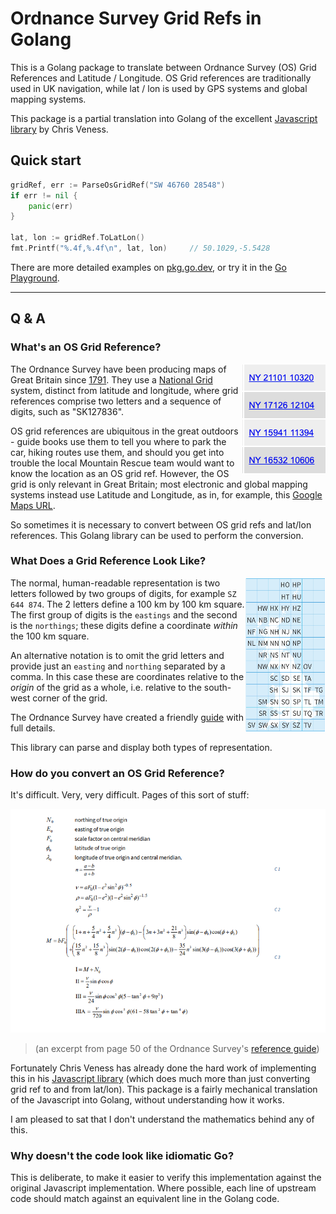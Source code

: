 # Ordnance Survey Grid Refs in Golang

This is a Golang package to translate between Ordnance Survey (OS) Grid References and
Latitude / Longitude. OS Grid references are traditionally used in UK navigation, while
lat / lon is used by GPS systems and global mapping systems.

This package is a partial translation into Golang of the excellent
[Javascript library](https://github.com/chrisveness/geodesy) by Chris Veness.

## Quick start

```go
gridRef, err := ParseOsGridRef("SW 46760 28548")
if err != nil {
    panic(err)
}

lat, lon := gridRef.ToLatLon()
fmt.Printf("%.4f,%.4f\n", lat, lon)     // 50.1029,-5.5428
```
There are more detailed examples on [pkg.go.dev](
https://pkg.go.dev/github.com/paulcager/osgridref?readme=expanded#example-package), or
try it in the [Go Playground](https://play.golang.org/p/u_yvmPA1ZLf).

---

## Q & A


### What's an OS Grid Reference? ###

<img src="images/grid-refs.png" alt="grid refs" align="right" />

The Ordnance Survey have been producing maps of Great Britain since
[1791](https://www.ordnancesurvey.co.uk/about/history). They use a
[National Grid](https://en.wikipedia.org/wiki/Ordnance_Survey_National_Grid) system, distinct
from latitude and longitude, where grid references comprise two letters and a sequence of
digits, such as "SK127836".

OS grid references are ubiquitous in the great outdoors - guide books use them to tell you where to
park the car, hiking routes use them, and should you get into trouble the
local Mountain Rescue team would want to know the location as an OS grid ref. However, the OS grid
is only relevant in Great Britain; most electronic and global mapping systems instead
use Latitude and Longitude, as in, for example, this
[Google Maps URL](https://www.google.com/maps/place/51%C2%B030'11.9%22N+0%C2%B007'39.0%22W/).

So sometimes it is necessary to convert between OS grid refs and lat/lon references. This Golang
library can be used to perform the conversion.

### What Does a Grid Reference Look Like? ##

<img src="images/grid-letters.png" alt="grid letters" align="right" />

The normal, human-readable representation is two letters followed by two groups of digits,
for example `SZ 644 874`. The 2 letters define a 100 km by 100 km square. The first group of digits is
the `eastings` and the second is the `northings`; these digits define a coordinate _within_ the
100 km square.

An alternative notation is to omit the grid letters and provide just an `easting` and `northing`
separated by a comma. In this case these are coordinates relative to the _origin_ of the grid
as a whole, i.e. relative to the south-west corner of the grid.

The Ordnance Survey have created a friendly
[guide](https://getoutside.ordnancesurvey.co.uk/guides/beginners-guide-to-grid-references/)
with full details.

This library can parse and display both types of representation.

### How do you convert an OS Grid Reference? ##

It's difficult. Very, very difficult. Pages of this sort of stuff:

![img.png](images/scary-maths.png)
> (an excerpt from page 50 of the Ordnance Survey's
[reference guide](https://www.ordnancesurvey.co.uk/documents/resources/guide-coordinate-systems-great-britain.pdf))

Fortunately Chris Veness has already done the hard work of implementing this in his
[Javascript library](https://github.com/chrisveness/geodesy) (which does much more than
just converting grid ref to and from lat/lon). This package is a fairly mechanical translation
of the Javascript into Golang, without understanding how it works.

I am pleased to sat that I don't understand the mathematics behind any of this.

### Why doesn't the code look like idiomatic Go? ###

This is deliberate, to make it easier to verify this implementation against the original
Javascript implementation. Where possible, each line of upstream code should match against
an equivalent line in the Golang code.

